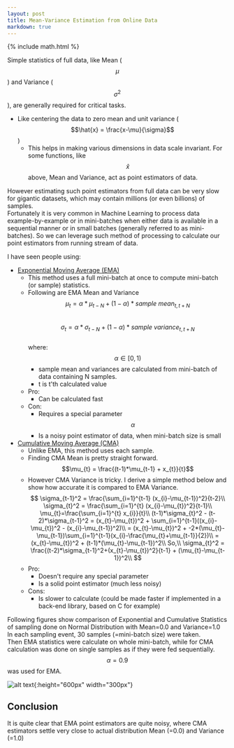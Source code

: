 ```yaml
---
layout: post
title: Mean-Variance Estimation from Online Data
markdown: true
---
```

{% include math.html %}

Simple statistics of full data, like Mean ($$\mu$$) and Variance ($$\sigma^2$$), are generally required for critical tasks.  
- Like centering the data to zero mean and unit variance ($$\hat{x} = \frac{x-\mu}{\sigma}$$)
  - This helps in making various dimensions in data scale invariant.
For some functions, like  $$\hat{x}$$ above, Mean and Variance, act as point estimators of data.  

However estimating such point estimators from full data can be very slow for gigantic datasets, which may contain millions (or even billions) of samples.  
Fortunately it is very common in Machine Learning to process data example-by-example or in mini-batches when either data is available in a sequential manner or in small batches (generally referred to as mini-batches). So we can leverage such method of processing to calculate our point estimators from running stream of data.  

I have seen people using:  
- [Exponential Moving Average (EMA)](https://en.wikipedia.org/wiki/Moving_average#Exponential_moving_average)  
  - This method uses a full mini-batch at once to compute mini-batch (or sample) statistics.  
  - Following are EMA Mean and Variance  
    $$\mu_{t} = \alpha*\mu_{t-N} + (1-\alpha)*sample\ mean_{t,t+N}$$  
    $$\sigma_{t} = \alpha*\sigma_{t-N} + (1-\alpha)*sample\ variance_{t,t+N}$$  
  where:  
     $$\alpha \in [0,1)$$
    - sample mean and variances are calculated from mini-batch of data containing N samples.
    - t is t'th calculated value
  - Pro:
    - Can be calculated fast
  - Con: 
    - Requires a special parameter $$\alpha$$
    - Is a noisy point estimator of data, when mini-batch size is small  
- [Cumulative Moving Average (CMA)](https://en.wikipedia.org/wiki/Moving_average#Cumulative_moving_average)
  - Unlike EMA, this method uses each sample.  
  - Finding CMA Mean is pretty straight forward.
    $$\mu_{t} = \frac{(t-1)*\mu_{t-1} + x_{t}}{t}$$
  - However CMA Variance is tricky. I derive a simple method below and show how accurate it is compared to EMA Variance.  
$$
\sigma_{t-1}^2 = \frac{\sum_{i=1}^{t-1} (x_{i}-\mu_{t-1})^2}{t-2}\\
\sigma_{t}^2 = \frac{\sum_{i=1}^{t} (x_{i}-\mu_{t})^2}{t-1}\\
\mu_{t}=\frac{\sum_{i=1}^{t} x_{i}}{t}\\
(t-1)*\sigma_{t}^2 - (t-2)*\sigma_{t-1}^2 = (x_{t}-\mu_{t})^2 + \sum_{i=1}^{t-1}((x_{i}-\mu_{t})^2 - (x_{i}-\mu_{t-1})^2)\\
= (x_{t}-\mu_{t})^2 + -2*(\mu_{t}-\mu_{t-1})\sum_{i=1}^{t-1}(x_{i}-\frac{\mu_{t}+\mu_{t-1}}{2})\\
= (x_{t}-\mu_{t})^2 + (t-1)*(\mu_{t}-\mu_{t-1})^2\\
So,\\
\sigma_{t}^2 = \frac{(t-2)*\sigma_{t-1}^2+(x_{t}-\mu_{t})^2}{t-1} + (\mu_{t}-\mu_{t-1})^2\\
$$
  - Pro:
    - Doesn't require any special parameter
    - Is a solid point estimator (much less noisy)
  - Cons:
    - Is slower to calculate (could be made faster if implemented in a back-end library, based on C for example)

Following figures show comparison of Exponential and Cumulative Statistics of sampling done on Normal Distribution with Mean=0.0 and Variance=1.0  
In each sampling event, 30 samples (=mini-batch size) were taken.  
Then EMA statistics were calculate on whole mini-batch, while for CMA calculation was done on single samples as if they were fed sequentially.  
$$\alpha=0.9$$ was used for EMA.  

![alt text]({{site.url}}/images/EMA_CMA_comparison.png "EMA CMA Comparison"){:height="600px" width="300px"}  

## Conclusion
It is quite clear that EMA point estimators are quite noisy, where CMA estimators settle very close to actual distribution Mean (=0.0) and Variance (=1.0)


